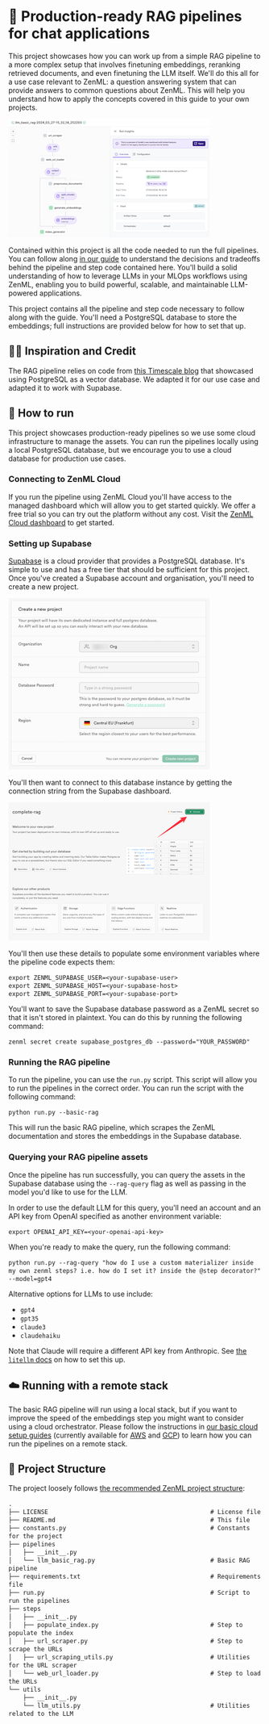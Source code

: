 # 🦜 Production-ready RAG pipelines for chat applications

This project showcases how you can work up from a simple RAG pipeline to a more complex setup that
involves finetuning embeddings, reranking retrieved documents, and even finetuning the
LLM itself. We'll do this all for a use case relevant to ZenML: a question
answering system that can provide answers to common questions about ZenML. This
will help you understand how to apply the concepts covered in this guide to your
own projects.

![](.assets/rag-pipeline-zenml-cloud.png)

Contained within this project is all the code needed to run the full pipelines.
You can follow along [in our guide](https://docs.zenml.io/user-guide/llmops-guide/) to understand the decisions and tradeoffs
behind the pipeline and step code contained here. You'll build a solid understanding of how to leverage
LLMs in your MLOps workflows using ZenML, enabling you to build powerful,
scalable, and maintainable LLM-powered applications.

This project contains all the pipeline and step code necessary to follow along
with the guide. You'll need a PostgreSQL database to store the embeddings; full
instructions are provided below for how to set that up.

## 🙏🏻 Inspiration and Credit

The RAG pipeline relies on code from [this Timescale
blog](https://www.timescale.com/blog/postgresql-as-a-vector-database-create-store-and-query-openai-embeddings-with-pgvector/)
that showcased using PostgreSQL as a vector database. We adapted it for our use
case and adapted it to work with Supabase.

## 🏃 How to run

This project showcases production-ready pipelines so we use some cloud
infrastructure to manage the assets. You can run the pipelines locally using a
local PostgreSQL database, but we encourage you to use a cloud database for
production use cases.

### Connecting to ZenML Cloud

If you run the pipeline using ZenML Cloud you'll have access to the managed
dashboard which will allow you to get started quickly. We offer a free trial so
you can try out the platform without any cost. Visit the [ZenML Cloud
dashboard](https://cloud.zenml.io/) to get started.

### Setting up Supabase

[Supabase](https://supabase.com/) is a cloud provider that provides a PostgreSQL database. It's simple to
use and has a free tier that should be sufficient for this project. Once you've
created a Supabase account and organisation, you'll need to create a new
project.

![](.assets/supabase-create-project.png)

You'll then want to connect to this database instance by getting the connection
string from the Supabase dashboard.

![](.assets/supabase-connection-string.png)

You'll then use these details to populate some environment variables where the pipeline code expects them:

```shell
export ZENML_SUPABASE_USER=<your-supabase-user>
export ZENML_SUPABASE_HOST=<your-supabase-host>
export ZENML_SUPABASE_PORT=<your-supabase-port>
```

You'll want to save the Supabase database password as a ZenML secret so that it
isn't stored in plaintext. You can do this by running the following command:

```shell
zenml secret create supabase_postgres_db --password="YOUR_PASSWORD"
```

### Running the RAG pipeline

To run the pipeline, you can use the `run.py` script. This script will allow you
to run the pipelines in the correct order. You can run the script with the
following command:

```shell
python run.py --basic-rag
```

This will run the basic RAG pipeline, which scrapes the ZenML documentation and stores the embeddings in the Supabase database.

### Querying your RAG pipeline assets

Once the pipeline has run successfully, you can query the assets in the Supabase
database using the `--rag-query` flag as well as passing in the model you'd like
to use for the LLM.

In order to use the default LLM for this query, you'll need an account
and an API key from OpenAI specified as another environment variable:

```shell
export OPENAI_API_KEY=<your-openai-api-key>
```

When you're ready to make the query, run the following command:

```shell
python run.py --rag-query "how do I use a custom materializer inside my own zenml steps? i.e. how do I set it? inside the @step decorator?" --model=gpt4
```

Alternative options for LLMs to use include:

- `gpt4`
- `gpt35`
- `claude3`
- `claudehaiku`

Note that Claude will require a different API key from Anthropic. See [the
`litellm` docs](https://docs.litellm.ai/docs/providers/anthropic) on how to set this up.

## ☁️ Running with a remote stack

The basic RAG pipeline will run using a local stack, but if you want to improve
the speed of the embeddings step you might want to consider using a cloud
orchestrator. Please follow the instructions in [our basic cloud setup guides](https://docs.zenml.io/user-guide/cloud-guide)
(currently available for [AWS](https://docs.zenml.io/user-guide/cloud-guide/aws-guide) and [GCP](https://docs.zenml.io/user-guide/cloud-guide/gcp-guide)) to learn how you can run the pipelines on
a remote stack.

## 📜 Project Structure

The project loosely follows [the recommended ZenML project structure](https://docs.zenml.io/user-guide/starter-guide/follow-best-practices):

```
.
├── LICENSE                                             # License file
├── README.md                                           # This file
├── constants.py                                        # Constants for the project
├── pipelines
│   ├── __init__.py                                    
│   └── llm_basic_rag.py                                # Basic RAG pipeline
├── requirements.txt                                    # Requirements file
├── run.py                                              # Script to run the pipelines
├── steps
│   ├── __init__.py                                     
│   ├── populate_index.py                               # Step to populate the index
│   ├── url_scraper.py                                  # Step to scrape the URLs
│   ├── url_scraping_utils.py                           # Utilities for the URL scraper
│   └── web_url_loader.py                               # Step to load the URLs
└── utils                                              
    ├── __init__.py
    └── llm_utils.py                                    # Utilities related to the LLM
```
